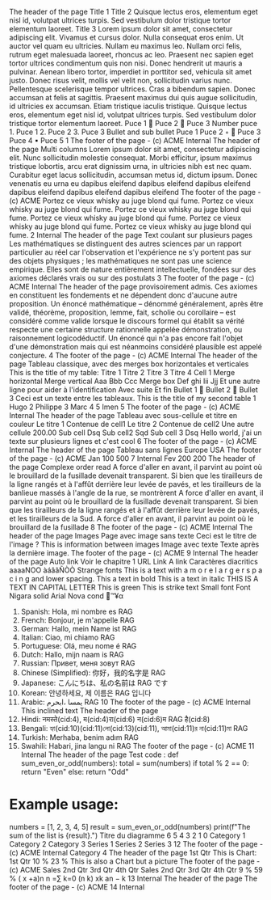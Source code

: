 The header of the page
Title 1
Title 2
Quisque lectus eros, elementum eget nisl id, volutpat ultrices turpis. Sed vestibulum dolor tristique tortor elementum laoreet. Title 3
Lorem ipsum dolor sit amet, consectetur adipiscing elit. Vivamus et cursus dolor. Nulla consequat eros enim. Ut auctor vel quam eu ultricies. Nullam eu maximus leo. Nullam orci felis, rutrum eget malesuada laoreet, rhoncus ac leo. Praesent nec sapien eget tortor ultrices condimentum quis non nisi. Donec hendrerit ut mauris a pulvinar. Aenean libero tortor, imperdiet in porttitor sed, vehicula sit amet justo. Donec risus velit, mollis vel velit non, sollicitudin varius nunc. Pellentesque scelerisque tempor ultrices. Cras a bibendum sapien. Donec accumsan at felis at sagittis. Praesent maximus dui quis augue sollicitudin, id ultricies ex accumsan. Etiam tristique iaculis tristique. Quisque lectus eros, elementum eget nisl id, volutpat ultrices turpis. Sed vestibulum dolor tristique tortor elementum laoreet.
Puce 1  Puce 2  Puce 3
Number puce 1. Puce 1 2. Puce 2 3. Puce 3
Bullet and sub bullet
Puce 1
Puce 2 ◦  Puce 3
Puce 4
▪ Puce 5
1
The footer of the page - (c) ACME
Internal
The header of the page
Multi columns Lorem ipsum dolor sit amet, consectetur adipiscing elit. Nunc sollicitudin molestie consequat. Morbi efficitur, ipsum maximus tristique lobortis, arcu erat dignissim urna, in ultricies nibh est nec quam. Curabitur eget lacus sollicitudin, accumsan metus id, dictum ipsum. Donec venenatis eu urna eu dapibus eleifend dapibus eleifend dapibus eleifend dapibus eleifend dapibus eleifend dapibus eleifend
The footer of the page - (c) ACME
Portez ce vieux whisky au juge blond qui fume. Portez ce vieux whisky au juge blond qui fume. Portez ce vieux whisky au juge blond qui fume. Portez ce vieux whisky au juge blond qui fume. Portez ce vieux whisky au juge blond qui fume. Portez ce vieux whisky au juge blond qui fume.
2
Internal
The header of the page
Text coulant sur plusieurs pages
Les mathématiques se distinguent des autres sciences par un rapport particulier au
réel car l'observation et l'expérience ne s'y portent pas sur des objets physiques ; les
mathématiques ne sont pas une science empirique. Elles sont de nature entièrement
intellectuelle, fondées sur des axiomes déclarés vrais ou sur des postulats
3
The footer of the page - (c) ACME
Internal
The header of the page
provisoirement admis. Ces axiomes en constituent les fondements et ne dépendent
donc d'aucune autre proposition. Un énoncé mathématique – dénommé
généralement, après être validé, théorème, proposition, lemme, fait, scholie ou corollaire – est considéré comme valide lorsque le discours formel qui établit sa vérité
respecte une certaine structure rationnelle appelée démonstration, ou raisonnement
logicodéductif. Un énoncé qui n'a pas encore fait l'objet d'une démonstration mais qui est néanmoins considéré plausible est appelé conjecture.
4
The footer of the page - (c) ACME
Internal
The header of the page
Tableau classique, avec des merges box horizontales et verticales
This is the title of my table: Titre 1
Titre 2
Titre 3
Titre 4
Cell 1
Merge horizontal
Merge vertical
Aaa
Bbb
Ccc
Merge box
Def
ghi
Iii
Jjj
Et une autre ligne pour aider à l'identification
Avec suite
Et fin
Bullet 1  Bullet 2  Bullet 3
Ceci est un texte entre les tableaux.
This is the title of my second table 1 Hugo
2 Philippe
3 Marc
4
5 Imen
5
The footer of the page - (c) ACME
Internal
The header of the page
Tableau avec sous-cellule et titre en couleur Le titre 1 Contenue de cell1
Le titre 2 Contenue de cell2
Une autre cellule
200.00
Sub cell Dsq
Sub cell2 Sqd
Sub cell 3 Dsq
Hello world, j'ai un texte sur plusieurs lignes et c'est cool
6
The footer of the page - (c) ACME
Internal
The header of the page
Tableau sans lignes
Europe USA
The footer of the page - (c) ACME
Jan 100 500
7
Internal
Fev 200 200
The header of the page
Complexe order read A force d'aller en avant, il parvint au point où le brouillard de la fusillade devenait transparent. Si bien que les tirailleurs de la ligne rangés et à l'affût derrière leur levée de pavés, et les tirailleurs de la banlieue massés à l'angle de la rue, se montrèrent
A force d'aller en avant, il parvint au point où le brouillard de la fusillade
devenait transparent. Si bien que les tirailleurs de la ligne rangés et à l'affût derrière leur
levée de pavés, et les tirailleurs de la Sud.
A force d'aller en avant, il parvint au point où le brouillard de la fusillade
8
The footer of the page - (c) ACME
Internal
The header of the page
Images Page avec image sans texte
Ceci est le titre de l'image ?
This is information between images
Image avec texte
Texte après la dernière image.
The footer of the page - (c) ACME
9
Internal
The header of the page
Auto link Voir le chapitre 1
URL Link A link
Caractères diacritics aaaaNOO
àáâãÑÒÒ
Strange fonts This is a text with a m o r e l a r g e r s p a c i n g and lower spacing.
This a text in bold
This is a text in italic
THIS IS A TEXT IN CAPITAL LETTER
This is green
This is strike text
Small font
Font Nigara solid
Arial Nova cond
™¥α
1. Spanish: Hola, mi nombre es RAG
2. French: Bonjour, je m'appelle RAG
3. German: Hallo, mein Name ist RAG
4. Italian: Ciao, mi chiamo RAG
5. Portuguese: Olá, meu nome é RAG
6. Dutch: Hallo, mijn naam is RAG
7. Russian: Привет, меня зовут RAG
8. Chinese (Simplified): 你好，我的名字是 RAG
9. Japanese: こんにちは、私の名前は RAG です
10. Korean: 안녕하세요, 제 이름은 RAG 입니다
11. Arabic:
يمسا ،ابحرم RAG
10
The footer of the page - (c) ACME
Internal
This inclined text
The header of the page
12. Hindi: नमस्ते(cid:4), म(cid:4)रा(cid:6) न(cid:6)म RAG है(cid:8)
13. Bengali: হ্যা(cid:10)(cid:11)লো(cid:13)(cid:11), আমা(cid:11)র না(cid:11)মা RAG
14. Turkish: Merhaba, benim adım RAG
15. Swahili: Habari, jina langu ni RAG
The footer of the page - (c) ACME
11
Internal
The header of the page
Test code :
def sum_even_or_odd(numbers):
total = sum(numbers)
if total % 2 == 0:
return "Even"
else:
return "Odd"
# Example usage:
numbers = [1, 2, 3, 4, 5]
result = sum_even_or_odd(numbers)
print(f"The sum of the list is {result}.")
Titre du diagramme
6
5
4
3
2
1
0
Category 1
Category 2
Category 3
Series 1
Series 2
Series 3
12
The footer of the page - (c) ACME
Internal
Category 4
The header of the page
1st Qtr
This is Chart:
1st Qtr
10 %
23 %
This is also a Chart but a picture
The footer of the page - (c) ACME
Sales
2nd Qtr
3rd Qtr
4th Qtr
Sales
2nd Qtr
3rd Qtr
4th Qtr
9 %
59 %
( x +a)n
n
=∑
k=0
(n k) xk an − k
13
Internal
The header of the page
The footer of the page - (c) ACME
14
Internal